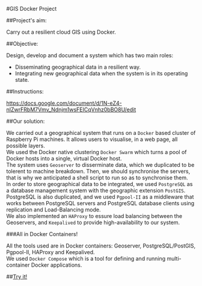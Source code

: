 #GIS Docker Project

##Project's aim:  

Carry out a resilient cloud GIS using Docker.  

##Objective:  

Design, develop and document a system which has two main roles:  
- Disseminating geographical data in a resilient way.  
- Integrating new geographical data when the system is in its operating state.

##Instructions:

https://docs.google.com/document/d/1N-eZ4-nIZwrFRbM7Vmv_Ndnjm1wsFEICqVnhz0bBO8U/edit

##Our solution:

  We carried out a geographical system that runs on a `Docker` based cluster of Raspberry Pi machines. It allows users to visualise, in a web page, all possible layers.  
  We used the Docker native clustering `Docker Swarm` which turns a pool of Docker hosts into a single, virtual Docker host.  
  The system uses `Geoserver` to disserminate data, which we duplicated to be tolerent to machine breakdown. Then, we should synchronise the servers, that is why we anticipated a shell script to run so as to synchronise them.  
  In order to store geographical data to be integrated, we used `PostgreSQL` as a database management system with the geographic extension `PostGIS`.  
  PostgreSQL is also duplicated, and we used `Pgpool-II` as a middleware that works between PostgreSQL servers and PostgreSQL database clients using replication and Load-Balancing mode.  
  We also implemented an `HAProxy` to essure load balancing between the Geoservers, and `Keepalived` to provide high-availability to our system.  

###All in Docker Containers!

All the tools used are in Docker containers: Geoserver, PostgreSQL/PostGIS, Pgpool-II, HAProxy and Keepalived.  
We used `Docker Compose` which is a tool for defining and running multi-container Docker applications.

##[Try it!](data/user_manual.md)

